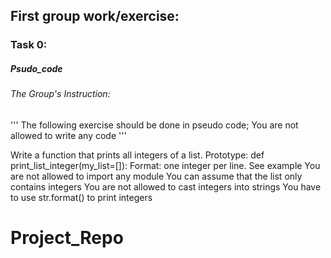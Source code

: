 ## First group work/exercise:

### Task 0:
##### Psudo_code

###### The Group's Instruction:
'''
The following exercise should be done in pseudo code;
	You are not allowed to write any code
'''


Write a function that prints all integers of a list.
		Prototype: def print_list_integer(my_list=[]):
		Format: one integer per line. See example
		You are not allowed to import any module
		You can assume that the list only contains integers
		You are not allowed to cast integers into strings
		You have to use str.format() to print integers
# Project_Repo
